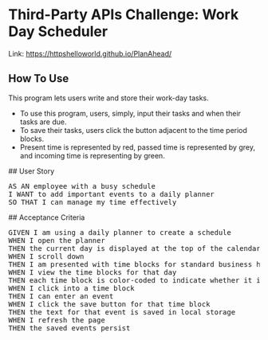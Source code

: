 # Third-Party APIs Challenge: Work Day Scheduler
Link: https://httpshelloworld.github.io/PlanAhead/
## How To Use
This program lets users write and store their work-day tasks.
<ul>
<li>To use this program, users, simply, input their tasks and when their tasks are due.</li>
<li>To save their tasks, users click the button adjacent to the time period blocks.</li>
<li>Present time is represented by red, passed time is represented by grey, and incoming time is representing by green.</li>
</ul>
## User Story
<pre>
AS AN employee with a busy schedule
I WANT to add important events to a daily planner
SO THAT I can manage my time effectively
</pre>
## Acceptance Criteria
<pre>
GIVEN I am using a daily planner to create a schedule
WHEN I open the planner
THEN the current day is displayed at the top of the calendar
WHEN I scroll down
THEN I am presented with time blocks for standard business hours
WHEN I view the time blocks for that day
THEN each time block is color-coded to indicate whether it is in the past, present, or future
WHEN I click into a time block
THEN I can enter an event
WHEN I click the save button for that time block
THEN the text for that event is saved in local storage
WHEN I refresh the page
THEN the saved events persist
</pre>
